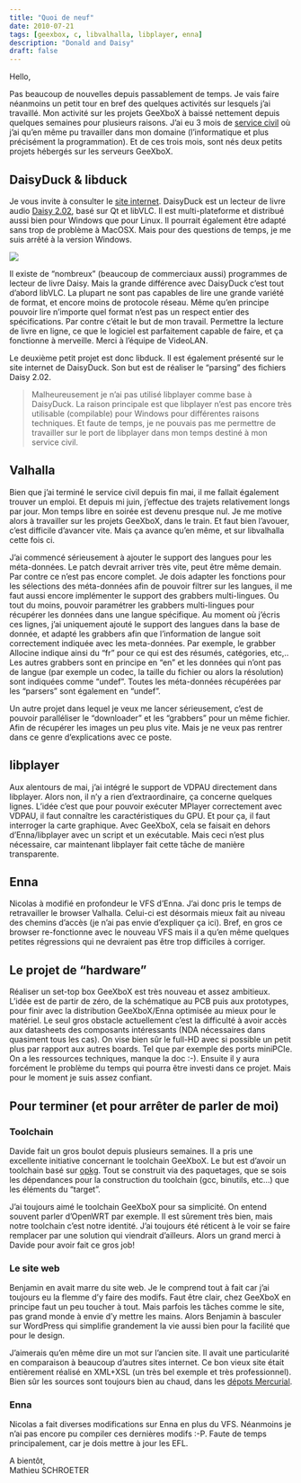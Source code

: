 ```yaml
---
title: "Quoi de neuf"
date: 2010-07-21
tags: [geexbox, c, libvalhalla, libplayer, enna]
description: "Donald and Daisy"
draft: false
---
```


Hello,

Pas beaucoup de nouvelles depuis passablement de temps. Je vais faire néanmoins
un petit tour en bref des quelques activités sur lesquels j’ai travaillé. Mon
activité sur les projets GeeXboX à baissé nettement depuis quelques semaines
pour plusieurs raisons. J’ai eu 3 mois de [service civil][1] où j’ai qu’en même
pu travailler dans mon domaine (l’informatique et plus précisément la
programmation). Et de ces trois mois, sont nés deux petits projets hébergés sur
les serveurs GeeXboX.

## DaisyDuck & libduck

Je vous invite à consulter le [site internet][2]. DaisyDuck est un lecteur de
livre audio [Daisy 2.02][3], basé sur Qt et libVLC. Il est multi-plateforme et
distribué aussi bien pour Windows que pour Linux. Il pourrait également être
adapté sans trop de problème à MacOSX. Mais pour des questions de temps, je me
suis arrêté à la version Windows.

![](/img/daisyduck.png)

Il existe de “nombreux” (beaucoup de commerciaux aussi) programmes de lecteur de
livre Daisy. Mais la grande différence avec DaisyDuck c’est tout d’abord libVLC.
La plupart ne sont pas capables de lire une grande variété de format, et encore
moins de protocole réseau. Même qu’en principe pouvoir lire n’importe quel
format n’est pas un respect entier des spécifications. Par contre c’était le but
de mon travail. Permettre la lecture de livre en ligne, ce que le logiciel est
parfaitement capable de faire, et ça fonctionne à merveille. Merci à l’équipe de
VideoLAN.

Le deuxième petit projet est donc libduck. Il est également présenté sur le site
internet de DaisyDuck. Son but est de réaliser le “parsing” des fichiers Daisy
2.02.

> Malheureusement je n’ai pas utilisé libplayer comme base à DaisyDuck. La
> raison principale est que libplayer n’est pas encore très utilisable
> (compilable) pour Windows pour différentes raisons techniques. Et faute de
> temps, je ne pouvais pas me permettre de travailler sur le port de libplayer
> dans mon temps destiné à mon service civil.

## Valhalla

Bien que j’ai terminé le service civil depuis fin mai, il me fallait également
trouver un emploi. Et depuis mi juin, j’effectue des trajets relativement longs
par jour. Mon temps libre en soirée est devenu presque nul. Je me motive alors à
travailler sur les projets GeeXboX, dans le train. Et faut bien l’avouer, c’est
difficile d’avancer vite. Mais ça avance qu’en même, et sur libvalhalla cette
fois ci.

J’ai commencé sérieusement à ajouter le support des langues pour les
méta-données. Le patch devrait arriver très vite, peut être même demain. Par
contre ce n’est pas encore complet. Je dois adapter les fonctions pour les
sélections des méta-données afin de pouvoir filtrer sur les langues, il me faut
aussi encore implémenter le support des grabbers multi-lingues. Ou tout du
moins, pouvoir paramétrer les grabbers multi-lingues pour récupérer les données
dans une langue spécifique. Au moment où j’écris ces lignes, j’ai uniquement
ajouté le support des langues dans la base de donnée, et adapté les grabbers
afin que l’information de langue soit correctement indiquée avec les
meta-données. Par exemple, le grabber Allocine indique ainsi du “fr” pour ce qui
est des résumés, catégories, etc,.. Les autres grabbers sont en principe en “en”
et les données qui n’ont pas de langue (par exemple un codec, la taille du
fichier ou alors la résolution) sont indiquées comme “undef”. Toutes les
méta-données récupérées par les “parsers” sont également en “undef”.

Un autre projet dans lequel je veux me lancer sérieusement, c’est de pouvoir
paralléliser le “downloader” et les “grabbers” pour un même fichier. Afin de
récupérer les images un peu plus vite. Mais je ne veux pas rentrer dans ce genre
d’explications avec ce poste.

## libplayer

Aux alentours de mai, j’ai intégré le support de VDPAU directement dans
libplayer. Alors non, il n’y a rien d’extraordinaire, ça concerne quelques
lignes. L’idée c’est que pour pouvoir exécuter MPlayer correctement avec VDPAU,
il faut connaître les caractéristiques du GPU. Et pour ça, il faut interroger la
carte graphique. Avec GeeXboX, cela se faisait en dehors d’Enna/libplayer avec
un script et un exécutable. Mais ceci n’est plus nécessaire, car maintenant
libplayer fait cette tâche de manière transparente.

## Enna

Nicolas à modifié en profondeur le VFS d’Enna. J’ai donc pris le temps de
retravailler le browser Valhalla. Celui-ci est désormais mieux fait au niveau
des chemins d’accès (je n’ai pas envie d’expliquer ça ici). Bref, en gros ce
browser re-fonctionne avec le nouveau VFS mais il a qu’en même quelques petites
régressions qui ne devraient pas être trop difficiles à corriger.

## Le projet de “hardware”

Réaliser un set-top box GeeXboX est très nouveau et assez ambitieux. L’idée est
de partir de zéro, de la schématique au PCB puis aux prototypes, pour finir avec
la distribution GeeXboX/Enna optimisée au mieux pour le matériel. Le seul gros
obstacle actuellement c’est la difficulté à avoir accès aux datasheets des
composants intéressants (NDA nécessaires dans quasiment tous les cas). On vise
bien sûr le full-HD avec si possible un petit plus par rapport aux autres
boards. Tel que par exemple des ports miniPCIe. On a les ressources techniques,
manque la doc :-). Ensuite il y aura forcément le problème du temps qui pourra
être investi dans ce projet. Mais pour le moment je suis assez confiant.

## Pour terminer (et pour arrêter de parler de moi)

### Toolchain

Davide fait un gros boulot depuis plusieurs semaines. Il a pris une excellente
initiative concernant le toolchain GeeXboX. Le but est d’avoir un toolchain basé
sur [opkg][4]. Tout se construit via des paquetages, que se sois les dépendances
pour la construction du toolchain (gcc, binutils, etc…) que les éléments du
“target”.

J’ai toujours aimé le toolchain GeeXboX pour sa simplicité. On entend souvent
parler d’OpenWRT par exemple. Il est sûrement très bien, mais notre toolchain
c’est notre identité. J’ai toujours été réticent à le voir se faire remplacer
par une solution qui viendrait d’ailleurs. Alors un grand merci à Davide pour
avoir fait ce gros job!

### Le site web

Benjamin en avait marre du site web. Je le comprend tout à fait car j’ai
toujours eu la flemme d’y faire des modifs. Faut être clair, chez GeeXboX en
principe faut un peu toucher à tout. Mais parfois les tâches comme le site, pas
grand monde à envie d’y mettre les mains. Alors Benjamin à basculer sur
WordPress qui simplifie grandement la vie aussi bien pour la facilité que pour
le design.

J’aimerais qu’en même dire un mot sur l’ancien site. Il avait une particularité
en comparaison à beaucoup d’autres sites internet. Ce bon vieux site était
entièrement réalisé en XML+XSL (un très bel exemple et très professionnel). Bien
sûr les sources sont toujours bien au chaud, dans les [dépots Mercurial][5].

### Enna

Nicolas a fait diverses modifications sur Enna en plus du VFS. Néanmoins je n’ai
pas encore pu compiler ces dernières modifs :-P. Faute de temps principalement,
car je dois mettre à jour les EFL.

A bientôt,  
Mathieu SCHROETER

[1]: http://www.servicecivil.ch/pgs/scbref.html
[2]: http://daisy.geexbox.org/
[3]: http://en.wikipedia.org/wiki/DAISY_Digital_Talking_Book
[4]: http://code.google.com/p/opkg/
[5]: http://hg.geexbox.org/site/
